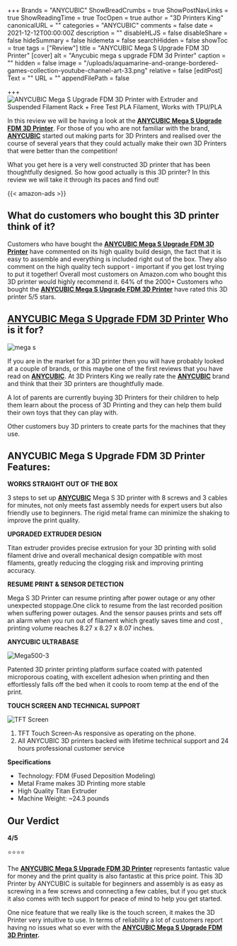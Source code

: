 +++
Brands = "ANYCUBIC"
ShowBreadCrumbs = true
ShowPostNavLinks = true
ShowReadingTime = true
TocOpen = true
author = "3D Printers King"
canonicalURL = ""
categories = "ANYCUBIC"
comments = false
date = 2021-12-12T00:00:00Z
description = ""
disableHLJS = false
disableShare = false
hideSummary = false
hidemeta = false
searchHidden = false
showToc = true
tags = ["Review"]
title = "ANYCUBIC Mega S Upgrade FDM 3D Printer"
[cover]
alt = "Anycubic mega s upgrade FDM 3d Printer"
caption = ""
hidden = false
image = "/uploads/aquamarine-and-orange-bordered-games-collection-youtube-channel-art-33.png"
relative = false
[editPost]
Text = ""
URL = ""
appendFilePath = false

+++
![ANYCUBIC Mega S Upgrade FDM 3D Printer with Extruder and Suspended Filament Rack + Free Test PLA Filament, Works with TPU/PLA](https://images-na.ssl-images-amazon.com/images/I/71nTuXg4MRS._AC_UL604_SR604,400_.jpg)

In this review we will be having a look at the [**ANYCUBIC Mega S Upgrade FDM 3D Printer**](https://www.amazon.com/gp/product/B07J9QGP7S/ref=as_li_tl?ie=UTF8&tag=3dprintersking-20&camp=1789&creative=9325&linkCode=as2&creativeASIN=B07J9QGP7S&linkId=514b8bf2f49b82ea65b9aec1264f2267).  For those of you who are not familiar with the brand, [**ANYCUBIC**](/categories/anycubic) started out making parts for 3D Printers and realised over the course of several years that they could actually make their own 3D Printers that were better than the competition!

What you get here is a very well constructed 3D printer that has been thoughtfully designed.  So how good actually is this 3D printer?  In this review we will take it through its paces and find out!

{{< amazon-ads >}}

## **What do customers who bought this 3D printer think of it?**

Customers who have bought the [**ANYCUBIC Mega S Upgrade FDM 3D Printer**](https://www.amazon.com/gp/product/B07J9QGP7S/ref=as_li_tl?ie=UTF8&tag=3dprintersking-20&camp=1789&creative=9325&linkCode=as2&creativeASIN=B07J9QGP7S&linkId=514b8bf2f49b82ea65b9aec1264f2267) have commented on its high quality build design, the fact that it is easy to assemble and everything is included right out of the box.  They also comment on the high quality tech support - important if you get lost trying to put it together!  Overall most customers on Amazon.com who bought this 3D printer would highly recommend it.  64% of the 2000+ Customers who bought the [**ANYCUBIC Mega S Upgrade FDM 3D Printer**](https://www.amazon.com/gp/product/B07J9QGP7S/ref=as_li_tl?ie=UTF8&tag=3dprintersking-20&camp=1789&creative=9325&linkCode=as2&creativeASIN=B07J9QGP7S&linkId=514b8bf2f49b82ea65b9aec1264f2267) have rated this 3D printer 5/5 stars.

## [**ANYCUBIC Mega S Upgrade FDM 3D Printer**](https://www.amazon.com/gp/product/B07J9QGP7S/ref=as_li_tl?ie=UTF8&tag=3dprintersking-20&camp=1789&creative=9325&linkCode=as2&creativeASIN=B07J9QGP7S&linkId=514b8bf2f49b82ea65b9aec1264f2267) **Who is it for?**

![mega s](https://m.media-amazon.com/images/S/aplus-media/sc/8a1ab259-8b64-4be5-919b-aa47c937b4c7.__CR0,0,970,600_PT0_SX970_V1___.jpg)

If you are in the market for a 3D printer then you will have probably looked at a couple of brands, or this maybe one of the first reviews that you have read on [**ANYCUBIC**](/categories/anycubic).  At 3D Printers King we really rate the [**ANYCUBIC**](/categories/anycubic) brand and think that their 3D printers are thoughtfully made.

A lot of parents are currently buying 3D Printers for their children to help them learn about the process of 3D Printing and they can help them build their own toys that they can play with.

Other customers buy 3D printers to create parts for the machines that they use.

## ANYCUBIC Mega S Upgrade FDM 3D Printer Features:

**WORKS STRAIGHT OUT OF THE BOX**

3 steps to set up [**ANYCUBIC**](/categories/anycubic) Mega S 3D printer with 8 screws and 3 cables for minutes, not only meets fast assembly needs for expert users but also friendly use to beginners. The rigid metal frame can minimize the shaking to improve the print quality.

**UPGRADED EXTRUDER DESIGN**

Titan extruder provides precise extrusion for your 3D printing with solid filament drive and overall mechanical design compatible with most filaments, greatly reducing the clogging risk and improving printing accuracy.

**RESUME PRINT & SENSOR DETECTION**

Mega S 3D Printer can resume printing after power outage or any other unexpected stoppage.One click to resume from the last recorded position when suffering power outages. And the sensor pauses prints and sets off an alarm when you run out of filament which greatly saves time and cost , printing volume reaches 8.27 x 8.27 x 8.07 inches.

**ANYCUBIC ULTRABASE**

![Mega500-3](https://m.media-amazon.com/images/S/aplus-media/sc/51a5277a-449f-4be5-84b2-6e09e08a2e3e.__CR0,0,300,300_PT0_SX300_V1___.jpg)

Patented 3D printer printing platform surface coated with patented microporous coating, with excellent adhesion when printing and then effortlessly falls off the bed when it cools to room temp at the end of the print.

**TOUCH SCREEN AND TECHNICAL SUPPORT**

![TFT Screen](https://m.media-amazon.com/images/S/aplus-media-library-service-media/06365bb8-9e11-4c25-abfb-c684ebec6127.__CR0,0,300,300_PT0_SX300_V1___.jpg)

1. TFT Touch Screen-As responsive as operating on the phone.
2. All ANYCUBIC 3D printers backed with lifetime technical support and 24 hours professional customer service

**Specifications**

* Technology: FDM (Fused Deposition Modeling)
* Metal Frame makes 3D Printing more stable
* High Quality Titan Extruder
* Machine Weight: \~24.3 pounds

## Our Verdict

**4/5**

⭐⭐⭐⭐

The [**ANYCUBIC Mega S Upgrade FDM 3D Printer**](https://www.amazon.com/gp/product/B07J9QGP7S/ref=as_li_tl?ie=UTF8&tag=3dprintersking-20&camp=1789&creative=9325&linkCode=as2&creativeASIN=B07J9QGP7S&linkId=514b8bf2f49b82ea65b9aec1264f2267) represents fantastic value for money and the print quality is also fantastic at this price point.  This 3D Printer by ANYCUBIC is suitable for beginners and assembly is as easy as screwing in a few screws and connecting a few cables, but if you get stuck it also comes with tech support for peace of mind to help you get started.

One nice feature that we really like is the touch screen, it makes the 3D Printer very intuitive to use.  In terms of reliability a lot of customers report having no issues what so ever with the [**ANYCUBIC Mega S Upgrade FDM 3D Printer**](https://www.amazon.com/gp/product/B07J9QGP7S/ref=as_li_tl?ie=UTF8&tag=3dprintersking-20&camp=1789&creative=9325&linkCode=as2&creativeASIN=B07J9QGP7S&linkId=514b8bf2f49b82ea65b9aec1264f2267)**.**